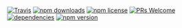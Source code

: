 [![Travis](https://img.shields.io/travis/zhorton34/vuejs-validators/master.svg?style=flat-square)](https://travis-ci.org/zhorton34/vuejs-validators/builds)
[![npm downloads](https://img.shields.io/npm/dm/vuejs-validators.svg?style=flat-square)](http://badge.fury.io/js/vuejs-validators)
[![npm license](https://img.shields.io/npm/l/vuejs-validators.svg?style=flat-square)](http://badge.fury.io/js/vuejs-validators)
[![PRs Welcome](https://img.shields.io/badge/PRs-welcome-brightgreen.svg?style=flat-square)](http://makeapullrequest.com)
[![dependencies](https://img.shields.io/badge/dependencies-none-brightgreen.svg?style=flat-square)](https://github.com/zhorton34/vuejs-validators/blob/master/package.json)
[![npm version](https://img.shields.io/npm/v/vuejs-validators.svg?style=flat-square)](http://badge.fury.io/js/vuejs-validators)
